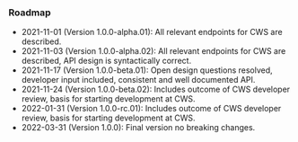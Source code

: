 ### Roadmap
* 2021-11-01 (Version 1.0.0-alpha.01): All relevant endpoints for CWS are described.
* 2021-11-03 (Version 1.0.0-alpha.02): All relevant endpoints for CWS are described, API design is syntactically correct.
* 2021-11-17 (Version 1.0.0-beta.01): Open design questions resolved, developer input included, consistent and well documented API. 
* 2021-11-24 (Version 1.0.0-beta.02): Includes outcome of CWS developer review, basis for starting development at CWS.
* 2022-01-31 (Version 1.0.0-rc.01): Includes outcome of CWS developer review, basis for starting development at CWS.
* 2022-03-31 (Version 1.0.0): Final version no breaking changes.